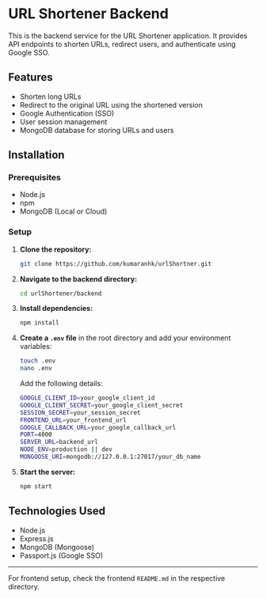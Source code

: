 # URL Shortener Backend

This is the backend service for the URL Shortener application. It provides API endpoints to shorten URLs, redirect users, and authenticate using Google SSO.

## Features

- Shorten long URLs
- Redirect to the original URL using the shortened version
- Google Authentication (SSO)
- User session management
- MongoDB database for storing URLs and users

## Installation

### Prerequisites
- Node.js
- npm
- MongoDB (Local or Cloud)

### Setup

1. **Clone the repository:**
    ```sh
    git clone https://github.com/kumaranhk/urlShortner.git
    ```
2. **Navigate to the backend directory:**
    ```sh
    cd urlShortener/backend
    ```
3. **Install dependencies:**
    ```sh
    npm install
    ```
4. **Create a `.env` file** in the root directory and add your environment variables:
    ```sh
    touch .env
    nano .env
    ```
    Add the following details:
    ```sh
    GOOGLE_CLIENT_ID=your_google_client_id
    GOOGLE_CLIENT_SECRET=your_google_client_secret
    SESSION_SECRET=your_session_secret
    FRONTEND_URL=your_frontend_url
    GOOGLE_CALLBACK_URL=your_google_callback_url
    PORT=4000
    SERVER_URL=backend_url
    NODE_ENV=production || dev
    MONGOOSE_URI=mongodb://127.0.0.1:27017/your_db_name
    ```

5. **Start the server:**
    ```sh
    npm start
    ```

## Technologies Used
- Node.js
- Express.js
- MongoDB (Mongoose)
- Passport.js (Google SSO)

---

For frontend setup, check the frontend `README.md` in the respective directory.
